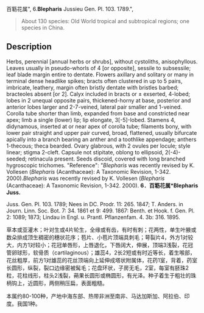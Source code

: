 百簕花属",
6.**Blepharis** Jussieu Gen. Pl. 103. 1789.",

> About 130 species: Old World tropical and subtropical regions; one species in China.

## Description
Herbs, perennial [annual herbs or shrubs], without cystoliths, anisophyllous. Leaves usually in pseudo-whorls of 4 [or opposite], sessile to subsessile; leaf blade margin entire to dentate. Flowers axillary and solitary or many in terminal dense headlike spikes; bracts often clustered in up to 5 pairs, imbricate, leathery, margin often bristly dentate with bristles barbed; bracteoles absent [or 2]. Calyx included in bracts or ± exserted, 4-lobed; lobes in 2 unequal opposite pairs, thickened-horny at base, posterior and anterior lobes larger and 2-7-veined, lateral pair smaller and 1-veined. Corolla tube shorter than limb, expanded from base and constricted near apex; limb a single (lower) lip; lip elongate, 3[-5]-lobed. Stamens 4, didynamous, inserted at or near apex of corolla tube; filaments bony, with lower pair straight and upper pair curved, broad, flattened, usually bifurcate apically into a branch bearing an anther and a toothlike appendage; anthers 1-thecous; theca bearded. Ovary glabrous, with 2 ovules per locule; style linear; stigma 2-cleft. Capsule not stipitate, oblong to ellipsoid, 2(-4)-seeded; retinacula present. Seeds discoid, covered with long branched hygroscopic trichomes.
  "Reference": "*Blepharis* was recently revised by K. Vollesen (*Blepharis* (Acanthaceae): A Taxonomic Revision, 1-342. 2000).*Blepharis* was recently revised by K. Vollesen (*Blepharis* (Acanthaceae): A Taxonomic Revision, 1-342. 2000).
**6．百簕花属*Blepharis Juss.**

Juss. Gen. Pl. 103. 1789; Nees in DC. Prodr. 11: 265. 1847; T. Anders. in Journ. Linn. Soc. Bot. 7: 34. 1861 et 9: 499. 1867: Benth. et Hook. f. Gen. Pl. 2: 1089; 1873; Lindau in Engl. u. Prantl. Pflanzenfam. 4. 3b: 316. 1895.

草本或亚灌木；叶对生或4片轮生，全缘或有齿，有时有刺；花两性，单生叶腋或数朵排成顶生稠密的穗状花序；苞片、小苞片顶端具刺毛；萼裂片4，外方1对较大，内方1对较小；花冠单唇形，上唇退化，下唇阔大，伸展，顶端3浅裂，花冠管卵球形，软骨质（cartilaginous）；雄蕊4，2长2短或有时近等长，着生喉部，花丝粗厚，前方1对雄蕊的花丝顶端向上延伸成塔状附属体，花药1室，背着，药室长圆形，纵裂，裂口边缘密被髯毛；花盘环状，子房无毛，2室，每室有胚珠2粒，花柱线形，柱头2浅裂，蒴果长圆形或椭圆形，有光泽。种子着生于粗壮的珠柄钩上，近圆形，两侧稍压扁，表面粗糙。

本属约80-100种，产地中海东部、热带非洲至南非、马达加斯加、阿拉伯、印度。我国1种。
